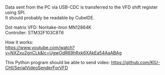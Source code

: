 Data sent from the PC via USB-CDC is transferred to the VFD shift register using SPI.  
It should probably be readable by CubeIDE.  



Dot matrix VFD: Noritake-itron MN12864K  
Controller: STM32F103C8T6

How it works:  
https://www.youtube.com/watch?v=NXZxu2gnCLk&lc=UgwOdR69hRxk6XAkEa54AaABAg  

This Python program should be able to send video:
https://github.com/KIU-CHI/SerialVideoSenderForVFD